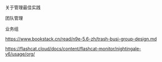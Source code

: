 关于管理最佳实践

团队管理

业务组



https://www.bookstack.cn/read/n9e-5.6-zh/trash-busi-group-design.md

https://flashcat.cloud/docs/content/flashcat-monitor/nightingale-v6/usage/org/